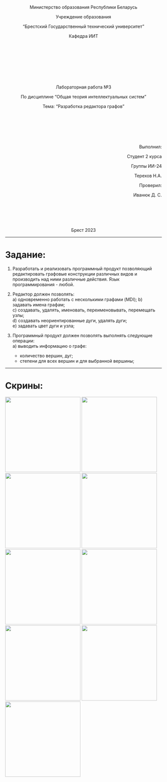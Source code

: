  <p align="center"> Министерство образования Республики Беларусь</p>
 <p align="center">Учреждение образования</p>
 <p align="center">“Брестский Государственный технический университет”</p>
 <p align="center">Кафедра ИИТ</p>
 <br><br><br><br><br><br><br>
 <p align="center">Лабораторная работа №3</p>
 <p align="center">По дисциплине “Общая теория интеллектуальных систем”</p>
 <p align="center">Тема: “Разработка редактора графов”</p>
 <br><br><br><br><br>
 <p align="right">Выполнил:</p>
 <p align="right">Студент 2 курса</p>
 <p align="right">Группы ИИ-24</p>
 <p align="right"> Терехов Н.А.</p>
 <p align="right">Проверил:</p>
 <p align="right">Иванюк Д. С.</p>
 <br><br><br><br>
 <p align="center">Брест 2023</p>


 ---
 # Задание: #
 1. Разработать и реализовать программный продукт позволяющий
 редактировать графовые конструкции различных видов и производить над
 ними различные действия. Язык программирования - любой.

 2. Редактор должен позволять:  
   a) одновременно работать с несколькими графами (MDI); 
   b) задавать имена графам;  
   c) создавать, удалять, именовать, переименовывать, перемещать узлы;  
   d) создавать неориентированные дуги, удалять дуги;  
   e) задавать цвет дуги и узла;  

 3. Программный продукт должен позволять выполнять следующие операции:  
     a) выводить информацию о графе:

     + количество вершин, дуг;
     + степени для всех вершин и для выбранной вершины;
---
 # Скрины: #
 <div>
 <p>
<img src = "https://user-images.githubusercontent.com/61494312/208044147-f3be9eff-1839-4540-a50d-e10094ce2cdb.png", width = 242px, heigth = 583px>
<img src = "https://user-images.githubusercontent.com/61494312/208044260-f650117f-a70e-4284-8611-1f9c6f87c6d7.png", width = 242px, heigth = 583px>
<img src = "https://user-images.githubusercontent.com/61494312/208044525-a032e19f-10fd-47eb-a836-f4a2fd80cab6.png", width = 242px, heigth = 583px>
<img src = "https://user-images.githubusercontent.com/61494312/208044578-2335b19a-865c-4c04-95bd-8100086f439a.png", width = 242px, heigth = 583px>
<img src = "https://user-images.githubusercontent.com/61494312/208044658-301c0f4e-f1a7-4261-af90-73e0591bca56.png", width = 242px, heigth = 583px>
<img src = "https://user-images.githubusercontent.com/61494312/208044726-e85ecc0a-1f8d-4b15-b1cb-44ea8b6b15f8.png", width = 242px, heigth = 583px>
<img src = "https://user-images.githubusercontent.com/61494312/208044776-97e6ddff-b529-4715-93c9-a209ca9e54d5.png", width = 242px, heigth = 583px>
<img src = "https://user-images.githubusercontent.com/61494312/208044867-fac2455a-be4a-41ab-9b99-256d290969cc.png", width = 242px, heigth = 583px>
<img src = "https://user-images.githubusercontent.com/61494312/208044936-4c70d05a-695a-4efe-81d6-b6819015ae0f.png", width = 242px, heigth = 583px>
 </p>
</div>
